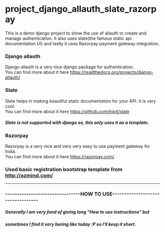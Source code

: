 # project_django_allauth_slate_razorpay
This is a demo django project to show the use of allauth to create and manage authentication. It also uses slate(the famous static api documentation UI) and lastly it uses Razorpay payment gateway integration.  
  
### Django allauth  
Django allauth is a very nice django package for authentication.  
You can find more about it here https://readthedocs.org/projects/django-allauth/  
  
### Slate
Slate helps in making beautiful static documentation for your API. It is very cool.    
You can find more about it here https://github.com/tripit/slate  
##### Slate is not supported with django so, this only uses it as a template.  
  
### Razorpay  
Razorpay is a very nice and very very easy to use payment gateway for India.  
You can find more about it here https://razorpay.com/  

### Used basic registration bootstrap template from http://azmind.com/  
  
  
 ---
  
          
  
### --------------------------------HOW TO USE----------------------------------  
##### Generally I am very fond of giving long "How to use instructions" but  
##### sometimes I find it very boring like today :P so I'll keep it short.


  
  
  
  
   

